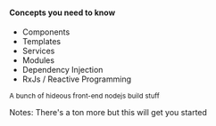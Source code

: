 #### Concepts you need to know

- Components
- Templates
- Services
- Modules
- Dependency Injection
- RxJs / Reactive Programming

<small style="font-size: 12px">A bunch of hideous front-end nodejs build stuff</small>

Notes:
There's a ton more but this will get you started